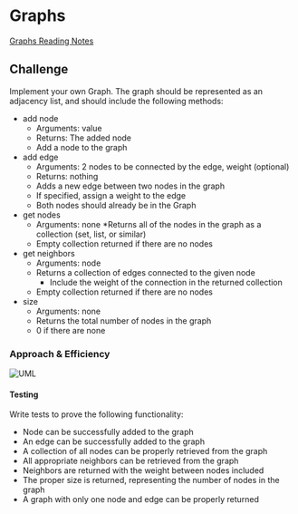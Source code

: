 # Graphs

[Graphs Reading Notes](https://cesarderio.github.io/reading-notes/401-reading-notes/class-35.html)

## Challenge

Implement your own Graph. The graph should be represented as an adjacency list, and should include the following methods:

* add node
  * Arguments: value
  * Returns: The added node
  * Add a node to the graph
* add edge
  * Arguments: 2 nodes to be connected by the edge, weight (optional)
  * Returns: nothing
  * Adds a new edge between two nodes in the graph
  * If specified, assign a weight to the edge
  * Both nodes should already be in the Graph
* get nodes
  * Arguments: none
  *Returns all of the nodes in the graph as a collection (set, list, or similar)
  * Empty collection returned if there are no nodes
* get neighbors
  * Arguments: node
  * Returns a collection of edges connected to the given node
    * Include the weight of the connection in the returned collection
  * Empty collection returned if there are no nodes
* size
  * Arguments: none
  * Returns the total number of nodes in the graph
  * 0 if there are none

### Approach & Efficiency

![UML](../assets/)

#### Testing

Write tests to prove the following functionality:

* Node can be successfully added to the graph
* An edge can be successfully added to the graph
* A collection of all nodes can be properly retrieved from the graph
* All appropriate neighbors can be retrieved from the graph
* Neighbors are returned with the weight between nodes included
* The proper size is returned, representing the number of nodes in the graph
* A graph with only one node and edge can be properly returned
